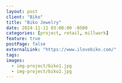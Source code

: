 ```yaml
---
layout: post
client: "Biko"
title: "Biko Jewelry"
date: 2024-11-11 03:00:00 -0500
categories: [project, retail, millwork]
feature: true
postPage: false
externalLink: "https://www.ilovebiko.com/"
tags:
images:
  - img-project/biko1.jpg
  - img-project/biko2.jpg
---
```


